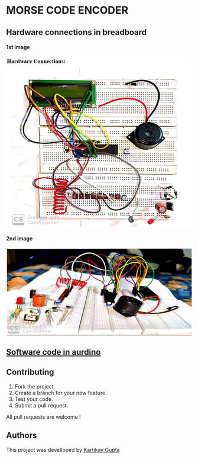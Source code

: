 # MORSE CODE ENCODER

## Hardware connections in breadboard

#### 1st image
![a](https://github.com/Kartikay77/Resume/blob/main/Micro_Project/MICRO%20J1.JPG?raw=true)

#### 2nd image
![b](https://github.com/Kartikay77/Resume/blob/main/Micro_Project/MICRO%20J2.JPG?raw=true)

## [Software code in aurdino](https://github.com/Kartikay77/Resume/blob/main/Micro_Project/micro%20MORSE%20CODE%20ENCODER.c)

## Contributing
1. Fork the project.
2. Create a branch for your new feature.
3. Test your code.
5. Submit a pull request.

All pull requests are welcome !

## Authors
This project was develloped by [Kartikay Gupta](https://github.com/Kartikay77)
